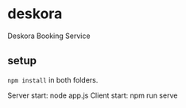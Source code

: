 # deskora
Deskora Booking Service

## setup
```npm install``` in both folders.

Server start: node app.js
Client start: npm run serve

